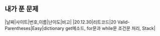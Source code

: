 ## 내가 푼 문제


|날짜|사이트|번호,이름|난이도|비고|
|20.12.30|리트코드|20 Valid-Parentheses|Easy|dictionary get메소드, for문과 while문 조건문 처리, Stack|
